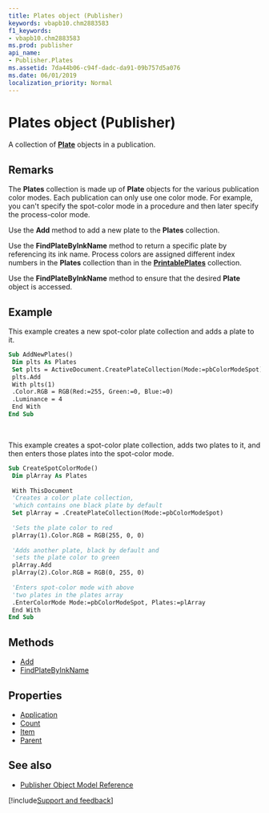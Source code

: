```yaml
---
title: Plates object (Publisher)
keywords: vbapb10.chm2883583
f1_keywords:
- vbapb10.chm2883583
ms.prod: publisher
api_name:
- Publisher.Plates
ms.assetid: 7da44b06-c94f-dadc-da91-09b757d5a076
ms.date: 06/01/2019
localization_priority: Normal
---
```



# Plates object (Publisher)

A collection of **[Plate](Publisher.Plate.md)** objects in a publication.
 
## Remarks

The **Plates** collection is made up of **Plate** objects for the various publication color modes. Each publication can only use one color mode. For example, you can't specify the spot-color mode in a procedure and then later specify the process-color mode. 

<!-- NO LINK EXISTS
Use the **[CreatePlateCollection](overview/Publisher.md)** method of the **[Document](Publisher.Document.md)** object to specify which color mode to use in a publication's plate collection. -->

Use the **Add** method to add a new plate to the **Plates** collection. 

<!-- NO LINK EXISTS
Use the **[EnterColorMode](overview/Publisher.md)** method of the **[Document](Publisher.Document.md)** object to the specify the color mode and the **Plates** collection to use with the color mode. Use the **[ColorMode](overview/Publisher.md)** property to determine which color mode is in use in a publication. -->

Use the **FindPlateByInkName** method to return a specific plate by referencing its ink name. Process colors are assigned different index numbers in the **Plates** collection than in the **[PrintablePlates](Publisher.PrintablePlates.md)** collection. 

Use the **FindPlateByInkName** method to ensure that the desired **Plate** object is accessed.

## Example

This example creates a new spot-color plate collection and adds a plate to it.

```vb
Sub AddNewPlates() 
 Dim plts As Plates 
 Set plts = ActiveDocument.CreatePlateCollection(Mode:=pbColorModeSpot) 
 plts.Add 
 With plts(1) 
 .Color.RGB = RGB(Red:=255, Green:=0, Blue:=0) 
 .Luminance = 4 
 End With 
End Sub
```

<br/>

This example creates a spot-color plate collection, adds two plates to it, and then enters those plates into the spot-color mode.

```vb
Sub CreateSpotColorMode() 
 Dim plArray As Plates 
 
 With ThisDocument 
 'Creates a color plate collection, 
 'which contains one black plate by default 
 Set plArray = .CreatePlateCollection(Mode:=pbColorModeSpot) 
 
 'Sets the plate color to red 
 plArray(1).Color.RGB = RGB(255, 0, 0) 
 
 'Adds another plate, black by default and 
 'sets the plate color to green 
 plArray.Add 
 plArray(2).Color.RGB = RGB(0, 255, 0) 
 
 'Enters spot-color mode with above 
 'two plates in the plates array 
 .EnterColorMode Mode:=pbColorModeSpot, Plates:=plArray 
 End With 
End Sub
```

## Methods

- [Add](Publisher.Plates.Add.md)
- [FindPlateByInkName](Publisher.Plates.FindPlateByInkName.md)

## Properties

- [Application](Publisher.Plates.Application.md)
- [Count](Publisher.Plates.Count.md)
- [Item](Publisher.Plates.Item.md)
- [Parent](Publisher.Plates.Parent.md)

## See also

- [Publisher Object Model Reference](overview/publisher/object-model.md)



[!include[Support and feedback](~/includes/feedback-boilerplate.md)]